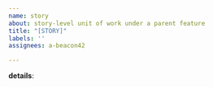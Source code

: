 ```yaml
---
name: story
about: story-level unit of work under a parent feature
title: "[STORY]"
labels: ''
assignees: a-beacon42

---
```


**details**:
